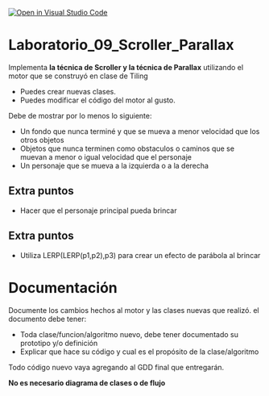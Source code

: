 [![Open in Visual Studio Code](https://classroom.github.com/assets/open-in-vscode-718a45dd9cf7e7f842a935f5ebbe5719a5e09af4491e668f4dbf3b35d5cca122.svg)](https://classroom.github.com/online_ide?assignment_repo_id=11065294&assignment_repo_type=AssignmentRepo)
# Laboratorio_09_Scroller_Parallax

Implementa **la técnica de Scroller y la técnica de Parallax** utilizando el motor que se construyó en clase de Tiling

* Puedes crear nuevas clases.
* Puedes modificar el código del motor al gusto.

Debe de mostrar por lo menos lo siguiente:
* Un fondo que nunca terminé y que se mueva a menor velocidad que los otros objetos
* Objetos que nunca terminen como obstaculos o caminos que se muevan a menor o igual velocidad que el personaje
* Un personaje que se mueva a la izquierda o a la derecha

## Extra puntos
* Hacer que el personaje principal pueda brincar

## Extra puntos
* Utiliza LERP(LERP(p1,p2),p3) para crear un efecto de parábola  al brincar

# Documentación
Documente los cambios hechos al motor y las clases nuevas que realizó.
el documento debe tener:
* Toda clase/funcion/algoritmo nuevo, debe tener documentado su prototipo y/o definición
* Explicar que hace su código y cual es el propósito  de la clase/algoritmo

Todo código nuevo vaya agregando al GDD final que entregarán.

**No es necesario diagrama de clases o de flujo**

